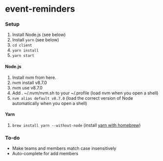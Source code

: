 # event-reminders

### Setup

1. Install Node.js (see below)
2. Install `yarn` (see below)
3. `cd client`
4. `yarn install`
5. `yarn start`

#### Node.js
1. Install nvm from here.
1. nvm install v8.7.0
1. nvm use v8.7.0
1. Add . ~/.nvm/nvm.sh to your ~/.profile (load nvm when you open a shell)
1. `nvm alias default v8.7.0` (load the correct version of Node automatically when you open a shell)

#### Yarn

1. `brew install yarn --without-node` (install [yarn with homebrew](https://yarnpkg.com/lang/en/docs/install/))

### To-do

* Make teams and members match case insensitively
* Auto-complete for add members
